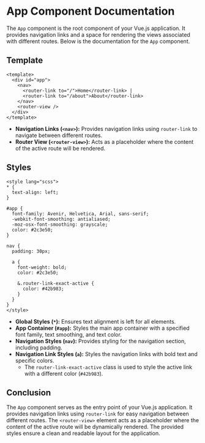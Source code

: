 # App Component Documentation

The `App` component is the root component of your Vue.js application. It provides navigation links and a space for rendering the views associated with different routes. Below is the documentation for the `App` component.

## Template

```vue
<template>
  <div id="app">
    <nav>
      <router-link to="/">Home</router-link> |
      <router-link to="/about">About</router-link>
    </nav>
    <router-view />
  </div>
</template>
```

- **Navigation Links (`<nav>`):** Provides navigation links using `router-link` to navigate between different routes.
- **Router View (`<router-view>`):** Acts as a placeholder where the content of the active route will be rendered.

## Styles

```vue
<style lang="scss">
* {
  text-align: left;
}

#app {
  font-family: Avenir, Helvetica, Arial, sans-serif;
  -webkit-font-smoothing: antialiased;
  -moz-osx-font-smoothing: grayscale;
  color: #2c3e50;
}

nav {
  padding: 30px;

  a {
    font-weight: bold;
    color: #2c3e50;

    &.router-link-exact-active {
      color: #42b983;
    }
  }
}
</style>
```

- **Global Styles (`*`):** Ensures text alignment is left for all elements.
- **App Container (`#app`):** Styles the main app container with a specified font family, text smoothing, and text color.
- **Navigation Styles (`nav`):** Provides styling for the navigation section, including padding.
- **Navigation Link Styles (`a`):** Styles the navigation links with bold text and specific colors.
  - The `router-link-exact-active` class is used to style the active link with a different color (`#42b983`).

## Conclusion

The `App` component serves as the entry point of your Vue.js application. It provides navigation links using `router-link` for easy navigation between different routes. The `<router-view>` element acts as a placeholder where the content of the active route will be dynamically rendered. The provided styles ensure a clean and readable layout for the application.